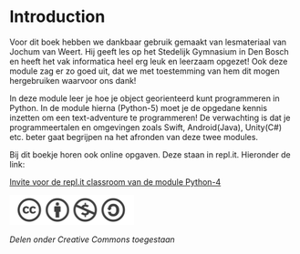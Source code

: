 # Introduction

Voor dit boek hebben we dankbaar gebruik gemaakt van lesmateriaal van Jochum van Weert. Hij geeft les op het Stedelijk Gymnasium in Den Bosch en heeft het vak informatica heel erg leuk en leerzaam opgezet! Ook deze module zag er zo goed uit, dat we met toestemming van hem dit mogen hergebruiken waarvoor ons dank!

In deze module leer je hoe je object georienteerd kunt programmeren in Python. In de module hierna \(Python-5\) moet je de opgedane kennis inzetten om een text-adventure te programmeren! De verwachting is dat je programmeertalen en omgevingen zoals Swift, Android\(Java\), Unity\(C\#\) etc. beter gaat begrijpen na het afronden van deze twee modules.

Bij dit boekje horen ook online opgaven. Deze staan in repl.it. Hieronder de link:

[Invite voor de repl.it classroom van de module Python-4](https://repl.it/classroom/invite/Vzu3qEQ)

![](.gitbook/assets/creative.png)

_Delen onder Creative Commons toegestaan_

